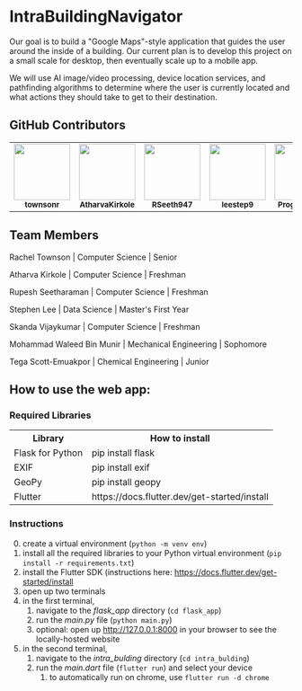 # IntraBuildingNavigator
Our goal is to build a "Google Maps"-style application that guides the user around the inside of a building. Our current plan is to develop this project on a small scale for desktop, then eventually scale up to a mobile app. 

We will use AI image/video processing, device location services, and pathfinding algorithms to determine where the user is currently located and what actions they should take to get to their destination. 

## GitHub Contributors
<table>
  <tbody>
    <tr>
      <td align="center">
        <a href="https://github.com/townsonr">
        <img src="https://avatars.githubusercontent.com/u/73606631?v=4" width="100px;">
        </a><br/>
        <small><b>townsonr</b></small>
      </td>
      <td align="center">
        <a href="https://github.com/AtharvaKirkole">
        <img src="https://avatars.githubusercontent.com/u/86716884?v=4" width="100px;">
        </a><br/>
        <small><b>AtharvaKirkole</b></small>
      </td>
      <td align="center">
        <a href="https://github.com/RSeeth947">
        <img src="https://avatars.githubusercontent.com/u/67927758?v=4" width="100px;">
        </a><br/>
        <small><b>RSeeth947</b></small>
      </td>
      <td align="center">
        <a href="https://github.com/leestep9">
        <img src="https://avatars.githubusercontent.com/u/46537881?v=4" width="100px;">
        </a><br/>
        <small><b>leestep9</b></small>
      </td>
      <td align="center">
        <a href="https://github.com/ProgramRush">
        <img src="https://avatars.githubusercontent.com/u/87960843?v=4" width="100px;">
        </a><br/>
        <small><b>ProgramRush</b></small>
      </td>
      <td align="center">
        <a href="https://github.com/mwaleeed">
        <img src="https://avatars.githubusercontent.com/u/88088085?v=4" width="100px;">
        </a><br/>
        <small><b>mwaleeed</b></small>
      </td>
      <td align="center">
        <a href="https://github.com/tegascott">
        <img src="https://avatars.githubusercontent.com/u/109388061?v=4" width="100px;">
        </a><br/>
        <small><b>tegascott</b></small>
      </td>
    </tr>
  </tbody>
</table>

## Team Members
Rachel Townson | Computer Science | Senior

Atharva Kirkole | Computer Science | Freshman

Rupesh Seetharaman | Computer Science | Freshman

Stephen Lee | Data Science | Master's First Year

Skanda Vijaykumar | Computer Science | Freshman

Mohammad Waleed Bin Munir | Mechanical Engineering | Sophomore

Tega Scott-Emuakpor | Chemical Engineering | Junior


## How to use the web app:

### Required Libraries
<table>
  <tr>
    <th>Library</th>
    <th>How to install</th>
  </tr>
  <tr>
    <td>Flask for Python</td>
    <td>pip install flask</td>
  </tr>
  <tr>
    <td>EXIF</td>
    <td>pip install exif</td>
  </tr>
  <tr>
    <td>GeoPy</td>
    <td>pip install geopy</td>
  </tr>
  <tr>
    <td>Flutter</td>
    <td>https://docs.flutter.dev/get-started/install</td>
  </tr>
</table>

### Instructions

0. create a virtual environment (`python -m venv env`)
1. install all the required libraries to your Python virtual environment (`pip install -r requirements.txt`)
2. install the Flutter SDK (instructions here: https://docs.flutter.dev/get-started/install
3. open up two terminals
4. in the first terminal, 
    1. navigate to the *flask_app* directory (`cd flask_app`)
      2. run the *main.py* file (`python main.py`)
      3. optional: open up http://127.0.0.1:8000 in your browser to see the locally-hosted website
5. in the second terminal,
      1. navigate to the *intra_bulding* directory (`cd intra_bulding`)
      2. run the *main.dart* file (`flutter run`) and select your device
            1. to automatically run on chrome, use `flutter run -d chrome`

